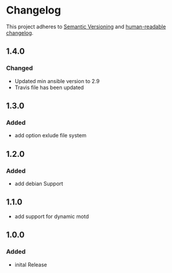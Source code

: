 # Changelog

This project adheres to [Semantic Versioning](https://semver.org/spec/v2.0.0.html)
and [human-readable changelog](https://keepachangelog.com/en/1.0.0/).

## 1.4.0

### Changed

- Updated min ansible version to 2.9
- Travis file has been updated

## 1.3.0

### Added

- add option exlude file system

## 1.2.0

### Added

- add debian Support

## 1.1.0

- add support for dynamic motd

## 1.0.0

### Added

- inital Release
